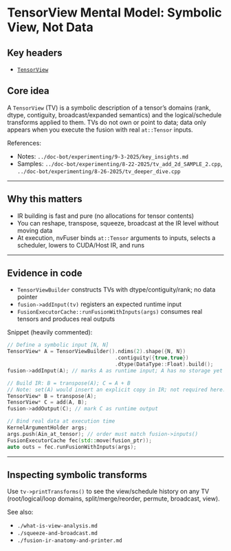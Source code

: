 # TensorView Mental Model: Symbolic View, Not Data

## Key headers
- [`TensorView`](../csrc/ir/interface_nodes.h)

## Core idea
A `TensorView` (TV) is a symbolic description of a tensor’s domains (rank, dtype, contiguity, broadcast/expanded semantics) and the logical/schedule transforms applied to them. TVs do not own or point to data; data only appears when you execute the fusion with real `at::Tensor` inputs.

References:
- Notes: `../doc-bot/experimenting/9-3-2025/key_insights.md`
- Samples: `../doc-bot/experimenting/8-22-2025/tv_add_2d_SAMPLE_2.cpp`, `../doc-bot/experimenting/8-26-2025/tv_deeper_dive.cpp`

---

## Why this matters
- IR building is fast and pure (no allocations for tensor contents)
- You can reshape, transpose, squeeze, broadcast at the IR level without moving data
- At execution, nvFuser binds `at::Tensor` arguments to inputs, selects a scheduler, lowers to CUDA/Host IR, and runs

---

## Evidence in code
- `TensorViewBuilder` constructs TVs with dtype/contiguity/rank; no data pointer
- `fusion->addInput(tv)` registers an expected runtime input
- `FusionExecutorCache::runFusionWithInputs(args)` consumes real tensors and produces real outputs

Snippet (heavily commented):

```cpp
// Define a symbolic input [N, N]
TensorView* A = TensorViewBuilder().ndims(2).shape({N, N})
                                   .contiguity({true,true})
                                   .dtype(DataType::Float).build();
fusion->addInput(A); // marks A as runtime input; A has no storage yet

// Build IR: B = transpose(A); C = A + B
// Note: set(A) would insert an explicit copy in IR; not required here.
TensorView* B = transpose(A);
TensorView* C = add(A, B);
fusion->addOutput(C); // mark C as runtime output

// Bind real data at execution time
KernelArgumentHolder args;
args.push(Ain_at_tensor); // order must match fusion->inputs()
FusionExecutorCache fec(std::move(fusion_ptr));
auto outs = fec.runFusionWithInputs(args);
```

---

## Inspecting symbolic transforms
Use `tv->printTransforms()` to see the view/schedule history on any TV (root/logical/loop domains, split/merge/reorder, permute, broadcast, view).

See also:
- `./what-is-view-analysis.md`
- `./squeeze-and-broadcast.md`
- `./fusion-ir-anatomy-and-printer.md`
